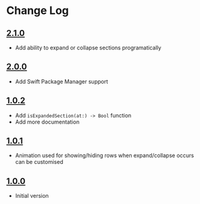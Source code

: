 # Change Log

## [2.1.0](https://github.com/LaurentiuUngur/LUExpandableTableView/releases/tag/2.1.0)

- Add ability to expand or collapse sections programatically

## [2.0.0](https://github.com/LaurentiuUngur/LUExpandableTableView/releases/tag/2.0.0)

- Add Swift Package Manager support

## [1.0.2](https://github.com/LaurentiuUngur/LUExpandableTableView/releases/tag/1.0.2)

- Add `isExpandedSection(at:) -> Bool` function
- Add more documentation

## [1.0.1](https://github.com/LaurentiuUngur/LUExpandableTableView/releases/tag/1.0.1)

- Animation used for showing/hiding rows when expand/collapse occurs can be customised

## [1.0.0](https://github.com/LaurentiuUngur/LUExpandableTableView/releases/tag/1.0.0)

- Initial version

